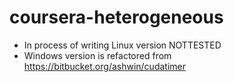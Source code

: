 coursera-heterogeneous
======================
 * In process of writing Linux version NOTTESTED
 * Windows version is refactored from https://bitbucket.org/ashwin/cudatimer
